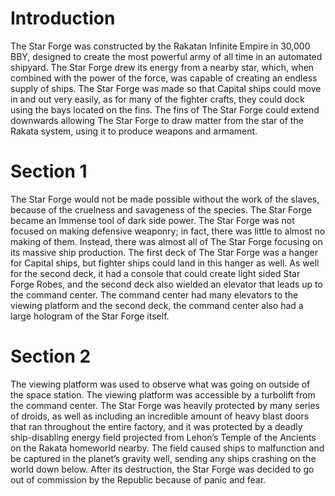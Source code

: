 # Introduction

The Star Forge was constructed by the Rakatan Infinite Empire in 30,000 BBY, designed to create the most powerful army of all time in an automated shipyard.
The Star Forge drew its energy from a nearby star, which, when combined with the power of the force, was capable of creating an endless supply of ships.
The Star Forge was made so that Capital ships could move in and out very easily, as for many of the fighter crafts, they could dock using the bays located on the fins.
The fins of The Star Forge could extend downwards allowing The Star Forge to draw matter from the star of the Rakata system, using it to produce weapons and armament.

# Section 1

The Star Forge would not be made possible without the work of the slaves, because of the cruelness and savageness of the species.
The Star Forge became an Immense tool of dark side power.
The Star Forge was not focused on making defensive weaponry; in fact, there was little to almost no making of them.
Instead, there was almost all of The Star Forge focusing on its massive ship production.
The first deck of The Star Forge was a hanger for Capital ships, but fighter ships could land in this hanger as well.
As well for the second deck, it had a console that could create light sided Star Forge Robes, and the second deck also wielded an elevator that leads up to the command center.
The command center had many elevators to the viewing platform and the second deck, the command center also had a large hologram of the Star Forge itself.

# Section 2

The viewing platform was used to observe what was going on outside of the space station.
The viewing platform was accessible by a turbolift from the command center.
The Star Forge was heavily protected by many series of droids, as well as including an incredible amount of heavy blast doors that ran throughout the entire factory, and it was protected by a deadly ship-disabling energy field projected from Lehon’s Temple of the Ancients on the Rakata homeworld nearby.
The field caused ships to malfunction and be captured in the planet’s gravity well, sending any ships crashing on the world down below.
After its destruction, the Star Forge was decided to go out of commission by the Republic because of panic and fear.
